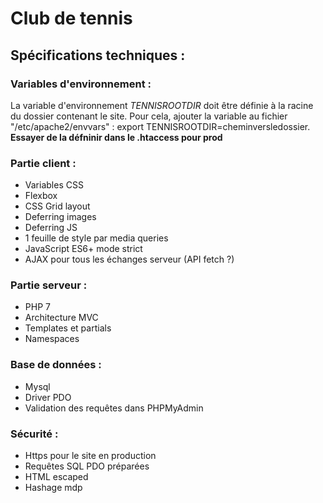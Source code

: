 # Club de tennis

## Spécifications techniques :

### Variables d'environnement :
La variable d'environnement *TENNISROOTDIR* doit être définie à la racine du dossier contenant le site.
Pour cela, ajouter la variable au fichier "/etc/apache2/envvars" : export TENNISROOTDIR=cheminversledossier.
**Essayer de la défninir dans le .htaccess pour prod**

### Partie client :
* Variables CSS
* Flexbox
* CSS Grid layout
* Deferring images 
* Deferring JS
* 1 feuille de style par media queries
* JavaScript ES6+ mode strict
* AJAX pour tous les échanges serveur (API fetch ?)

### Partie serveur :
* PHP 7
* Architecture MVC
* Templates et partials
* Namespaces 

### Base de données :
* Mysql
* Driver PDO 
* Validation des requêtes dans PHPMyAdmin 

### Sécurité :
* Https pour le site en production
* Requêtes SQL PDO préparées
* HTML escaped
* Hashage mdp
